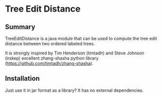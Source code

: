 # Tree Edit Distance

## Summary
TreeEditDistance is a java module that can be used to compute the tree edit distance
between two ordered labeled trees.

It is strongly inspired by Tim Henderson (timtadh) and Steve Johnson (irskep) excellent
zhang-shasha python library (https://github.com/timtadh/zhang-shasha).


## Installation
Just use it in jar format as a library? It has no external dependencies.


